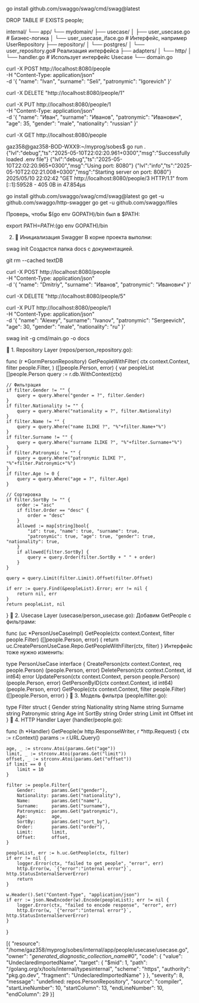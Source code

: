 go install github.com/swaggo/swag/cmd/swag@latest

DROP TABLE IF EXISTS people;


internal/
└── app/
    └── mydomain/
        ├── usecase/
        │   ├── user_usecase.go        # Бизнес-логика
        │   └── user_usecase_iface.go  # Интерфейс, например UserRepository
        ├── repository/
        │   └── postgres/
        │       └── user_repository.go# Реализация интерфейса
        ├── adapters/
        │   └── http/
        │       └── handler.go         # Использует интерфейс Usecase
        └── domain.go


 curl -X POST http://localhost:8080/people \
  -H "Content-Type: application/json" \
  -d '{
    "name": "Ivan",
    "surname": "Seli",
    "patronymic": "Igorevich"
}'

curl -X DELETE "http://localhost:8080/people/1"


curl -X PUT http://localhost:8080/people/1 \
  -H "Content-Type: application/json" \
  -d '{
    "name": "Иван",
    "surname": "Иванов",
    "patronymic": "Иванович",
    "age": 35,
    "gender": "male",
    "nationality": "russian"
  }'


  curl -X GET http://localhost:8080/people

  gaz358@gaz358-BOD-WXX9:~/myprog/sobes$ go run .
{"lvl":"debug","ts":"2025-05-10T22:02:20.961+0300","msg":"Successfully loaded .env file"}
{"lvl":"debug","ts":"2025-05-10T22:02:20.965+0300","msg":"Using port: 8080"}
{"lvl":"info","ts":"2025-05-10T22:02:21.008+0300","msg":"Starting server on port: 8080"}
2025/05/10 22:02:42 "GET http://localhost:8080/people/3 HTTP/1.1" from [::1]:59528 - 405 0B in 47.854µs








go install github.com/swaggo/swag/cmd/swag@latest
go get -u github.com/swaggo/http-swagger
go get -u github.com/swaggo/files

Проверь, чтобы $(go env GOPATH)/bin был в $PATH:


export PATH=$PATH:$(go env GOPATH)/bin

2. 📂 Инициализация Swagger
В корне проекта выполни:


swag init
Создастся папка docs с документацией.


git rm --cached textDB


curl -X POST http://localhost:8080/people \
  -H "Content-Type: application/json" \
  -d '{
    "name": "Dmitriy",
    "surname": "Иванов",
    "patronymic": "Иванович"
  }'

  curl -X DELETE "http://localhost:8080/people/5"


  curl -X PUT http://localhost:8080/people/1 \
  -H "Content-Type: application/json" \
  -d '{
    "name": "Alexey",
    "surname": "Ivanov",
    "patronymic": "Sergeevich",
    "age": 30,
    "gender": "male",
    "nationality": "ru"
  }'

  
swag init -g cmd/main.go -o docs




🔸 1. Repository Layer (repos/person_repository.go):

func (r *GormPersonRepository) GetPeopleWithFilter(
	ctx context.Context,
	filter people.Filter,
) ([]people.Person, error) {
	var peopleList []people.Person
	query := r.db.WithContext(ctx)

	// Фильтрация
	if filter.Gender != "" {
		query = query.Where("gender = ?", filter.Gender)
	}
	if filter.Nationality != "" {
		query = query.Where("nationality = ?", filter.Nationality)
	}
	if filter.Name != "" {
		query = query.Where("name ILIKE ?", "%"+filter.Name+"%")
	}
	if filter.Surname != "" {
		query = query.Where("surname ILIKE ?", "%"+filter.Surname+"%")
	}
	if filter.Patronymic != "" {
		query = query.Where("patronymic ILIKE ?", "%"+filter.Patronymic+"%")
	}
	if filter.Age != 0 {
		query = query.Where("age = ?", filter.Age)
	}

	// Сортировка
	if filter.SortBy != "" {
		order := "asc"
		if filter.Order == "desc" {
			order = "desc"
		}
		allowed := map[string]bool{
			"id": true, "name": true, "surname": true,
			"patronymic": true, "age": true, "gender": true, "nationality": true,
		}
		if allowed[filter.SortBy] {
			query = query.Order(filter.SortBy + " " + order)
		}
	}

	query = query.Limit(filter.Limit).Offset(filter.Offset)

	if err := query.Find(&peopleList).Error; err != nil {
		return nil, err
	}
	return peopleList, nil
}
🔸 2. Usecase Layer (usecase/person_usecase.go):
Добавим GetPeople с фильтрами:


func (uc *PersonUseCaseImpl) GetPeople(ctx context.Context, filter people.Filter) ([]people.Person, error) {
	return uc.CreatePersonUseCase.Repo.GetPeopleWithFilter(ctx, filter)
}
Интерфейс тоже нужно изменить:


type PersonUseCase interface {
	CreatePerson(ctx context.Context, req people.Person) (people.Person, error)
	DeletePerson(ctx context.Context, id int64) error
	UpdatePerson(ctx context.Context, person people.Person) (people.Person, error)
	GetPersonByID(ctx context.Context, id int64) (people.Person, error)
	GetPeople(ctx context.Context, filter people.Filter) ([]people.Person, error)
}
🔸 3. Модель фильтра (people/filter.go):


type Filter struct {
	Gender      string
	Nationality string
	Name        string
	Surname     string
	Patronymic  string
	Age         int
	SortBy      string
	Order       string
	Limit       int
	Offset      int
}
🔸 4. HTTP Handler Layer (handler/people.go):

func (h *Handler) GetPeople(w http.ResponseWriter, r *http.Request) {
	ctx := r.Context()
	params := r.URL.Query()

	age, _ := strconv.Atoi(params.Get("age"))
	limit, _ := strconv.Atoi(params.Get("limit"))
	offset, _ := strconv.Atoi(params.Get("offset"))
	if limit == 0 {
		limit = 10
	}

	filter := people.Filter{
		Gender:      params.Get("gender"),
		Nationality: params.Get("nationality"),
		Name:        params.Get("name"),
		Surname:     params.Get("surname"),
		Patronymic:  params.Get("patronymic"),
		Age:         age,
		SortBy:      params.Get("sort_by"),
		Order:       params.Get("order"),
		Limit:       limit,
		Offset:      offset,
	}

	peopleList, err := h.uc.GetPeople(ctx, filter)
	if err != nil {
		logger.Error(ctx, "failed to get people", "error", err)
		http.Error(w, `{"error":"internal error"}`, http.StatusInternalServerError)
		return
	}

	w.Header().Set("Content-Type", "application/json")
	if err := json.NewEncoder(w).Encode(peopleList); err != nil {
		logger.Error(ctx, "failed to encode response", "error", err)
		http.Error(w, `{"error":"internal error"}`, http.StatusInternalServerError)
	}
}

[{
	"resource": "/home/gaz358/myprog/sobes/internal/app/people/usecase/usecase.go",
	"owner": "_generated_diagnostic_collection_name_#0",
	"code": {
		"value": "UndeclaredImportedName",
		"target": {
			"$mid": 1,
			"path": "/golang.org/x/tools/internal/typesinternal",
			"scheme": "https",
			"authority": "pkg.go.dev",
			"fragment": "UndeclaredImportedName"
		}
	},
	"severity": 8,
	"message": "undefined: repos.PersonRepository",
	"source": "compiler",
	"startLineNumber": 10,
	"startColumn": 13,
	"endLineNumber": 10,
	"endColumn": 29
}]

